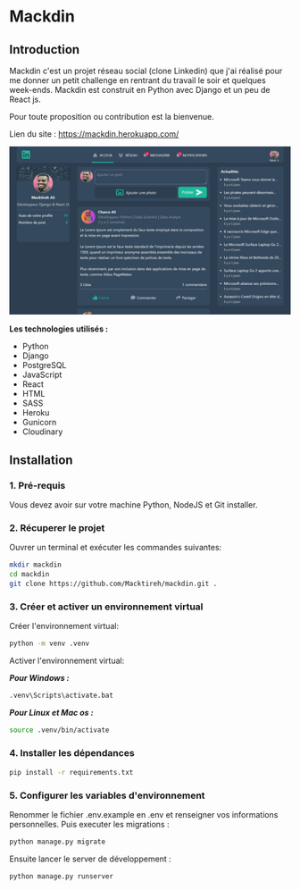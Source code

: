 # Mackdin

## Introduction

Mackdin c'est un projet réseau social (clone Linkedin) que j'ai réalisé pour me donner un petit challenge en rentrant du travail le soir et quelques week-ends. Mackdin est construit en Python avec Django et un peu de React js.

Pour toute proposition ou contribution est la bienvenue.

Lien du site : <https://mackdin.herokuapp.com/>

![](static/home/img/mackdin.jpg)

**Les technologies utilisés :** 

* Python
* Django
* PostgreSQL
* JavaScript
* React
* HTML
* SASS
* Heroku
* Gunicorn
* Cloudinary

## Installation

### 1. Pré-requis

Vous devez avoir sur votre machine Python, NodeJS et Git installer.

### 2. Récuperer le projet

Ouvrer un terminal et exécuter les commandes suivantes:

```bash
mkdir mackdin
cd mackdin
git clone https://github.com/Macktireh/mackdin.git .
```

### 3. Créer et activer un environnement virtual

Créer l'environnement virtual:
```bash
python -m venv .venv
```

Activer l'environnement virtual:

***Pour Windows :***

```bash
.venv\Scripts\activate.bat
```

***Pour Linux et Mac os :***

```bash
source .venv/bin/activate
```

### 4. Installer les dépendances

```bash
pip install -r requirements.txt
```
### 5. Configurer les variables d'environnement

Renommer le fichier .env.example en .env et renseigner vos informations personnelles. 
Puis executer les migrations :

```bash
python manage.py migrate
```

Ensuite lancer le server de développement :

```bash
python manage.py runserver
```

